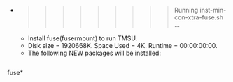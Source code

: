 * >>>>>>>>> Running inst-min-con-xtra-fuse.sh ...
  * Install fuse(fusermount) to run TMSU.
  * Disk size = 1920668K. Space Used = 4K. Runtime = 00:00:00:00.
  * The following NEW packages will be installed:
  ```bash
fuse*
  ```
